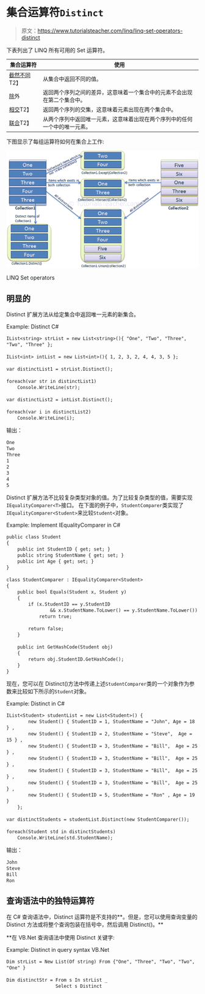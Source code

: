 # 集合运算符`Distinct`

> 原文：<https://www.tutorialsteacher.com/linq/linq-set-operators-distinct>

下表列出了 LINQ 所有可用的 Set 运算符。

| 集合运算符 | 使用 |
| --- | --- |
| [截然不同](#distinct)T2】 | 从集合中返回不同的值。 |
| [除](/linq/linq-set-operators-except)外 | 返回两个序列之间的差异，这意味着一个集合中的元素不会出现在第二个集合中。 |
| [相交](/linq/linq-set-operators-intersect)T2】 | 返回两个序列的交集，这意味着元素出现在两个集合中。 |
| [联合](/linq/linq-set-operators-union)T2】 | 从两个序列中返回唯一元素，这意味着出现在两个序列中的任何一个中的唯一元素。 |

下图显示了每组运算符如何在集合上工作:

[![](img/ee7308f0efb08774cb89eaa37302cfd9.png)](../../Content/images/linq/linq-set-operators.png)

LINQ Set operators



## 明显的

Distinct 扩展方法从给定集合中返回唯一元素的新集合。

Example: Distinct C#

```
IList<string> strList = new List<string>(){ "One", "Two", "Three", "Two", "Three" };

IList<int> intList = new List<int>(){ 1, 2, 3, 2, 4, 4, 3, 5 };

var distinctList1 = strList.Distinct();

foreach(var str in distinctList1)
    Console.WriteLine(str);

var distinctList2 = intList.Distinct();

foreach(var i in distinctList2)
    Console.WriteLine(i);
```

输出：

```
One
Two
Three
1
2
3
4
5
```

Distinct 扩展方法不比较复杂类型对象的值。为了比较复杂类型的值，需要实现`IEqualityComparer<T>`接口。 在下面的例子中，`StudentComparer`类实现了`IEqualityComparer<Student>`来比较`Student<`对象。

Example: Implement IEqualityComparer in C#

```
public class Student 
{
    public int StudentID { get; set; }
    public string StudentName { get; set; }
    public int Age { get; set; }
}

class StudentComparer : IEqualityComparer<Student>
{
    public bool Equals(Student x, Student y)
    {
        if (x.StudentID == y.StudentID 
                && x.StudentName.ToLower() == y.StudentName.ToLower())
            return true;

        return false;
    }

    public int GetHashCode(Student obj)
    {
        return obj.StudentID.GetHashCode();
    }
}
```

现在，您可以在 Distinct()方法中传递上述`StudentComparer`类的一个对象作为参数来比较如下所示的`Student`对象。

Example: Distinct in C#

```
IList<Student> studentList = new List<Student>() { 
        new Student() { StudentID = 1, StudentName = "John", Age = 18 } ,
        new Student() { StudentID = 2, StudentName = "Steve",  Age = 15 } ,
        new Student() { StudentID = 3, StudentName = "Bill",  Age = 25 } ,
        new Student() { StudentID = 3, StudentName = "Bill",  Age = 25 } ,
        new Student() { StudentID = 3, StudentName = "Bill",  Age = 25 } ,
        new Student() { StudentID = 3, StudentName = "Bill",  Age = 25 } ,
        new Student() { StudentID = 5, StudentName = "Ron" , Age = 19 } 
    };

var distinctStudents = studentList.Distinct(new StudentComparer()); 

foreach(Student std in distinctStudents)
    Console.WriteLine(std.StudentName);
```

输出：

```
John
Steve
Bill
Ron
``` 

## 查询语法中的独特运算符

在 C# 查询语法中，Distinct 运算符是不支持的**。但是，您可以使用查询变量的 Distinct 方法或将整个查询包装在括号中，然后调用 Distinct()。**

 **在 VB.Net 查询语法中使用 Distinct 关键字:

Example: Distinct in query syntax VB.Net

```
Dim strList = New List(Of string) From {"One", "Three", "Two", "Two", "One" }

Dim distinctStr = From s In strList _
                  Select s Distinct
```

